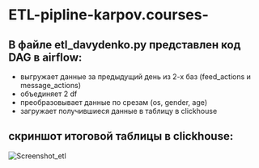 # ETL-pipline-karpov.courses-

## В файле etl_davydenko.py представлен код DAG в airflow:
- выгружает данные за предыдущий день из 2-х баз (feed_actions и message_actions)
- объединяет 2 df
- преобразовывает данные по срезам (os, gender, age)
- загружает получившиеся данные в таблицу в clickhouse

## скриншот итоговой таблицы в clickhouse:
![Screenshot_etl](https://user-images.githubusercontent.com/122218714/211315263-dbd86abb-c99e-43d6-8598-ba76ff17cbc3.png)
